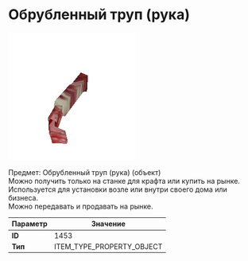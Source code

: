 # Обрубленный труп (рука)

![Item Image](../img/1453.webp?raw=true)

Предмет: Обрубленный труп (рука) (объект)<br>Можно получить только на станке для крафта или купить на рынке.<br>Используется для установки возле или внутри своего дома или бизнеса.<br>Можно передавать и продавать на рынке.


| Параметр | Значение |
|----------|----------|
| **ID** | 1453 |
| **Тип** | ITEM_TYPE_PROPERTY_OBJECT |

